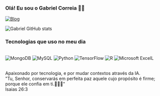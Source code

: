 ### Olá! Eu sou o Gabriel Correia 🖐🏼

[![Blog](https://img.shields.io/badge/Instagram-E4405F?style=for-the-badge&logo=instagram&logoColor=white)](https://www.instagram.com/gabrielcsantos_31?igsh=OGoxb2pzbjd1dGcw)

![Gabriel GitHub stats](https://github-readme-stats.vercel.app/api?username=gabrielcor31&show_icons=true&theme=onedark)

### Tecnologias que uso no meu dia

<div style="display: inline_block"><br/>
  <img aling="center" alt= "MongoDB" src="https://img.shields.io/badge/MongoDB-4EA94B?style=for-the-badge&logo=mongodb&logoColor=white" />
  <img aling="center" alt= "MySQL" src="https://img.shields.io/badge/MySQL-00000F?style=for-the-badge&logo=mysql&logoColor=white" />
  <img aling="center" alt= "Python" src="https://img.shields.io/badge/Python-3776AB?style=for-the-badge&logo=python&logoColor=white" />
  <img aling="center" alt= "TensorFlow" src="https://img.shields.io/badge/TensorFlow-FF6F00?style=for-the-badge&logo=tensorflow&logoColor=white" />
  <img aling="center" alt= "R" src="https://img.shields.io/badge/R-276DC3?style=for-the-badge&logo=r&logoColor=white" />
  <img aling="center" alt= "Microsoft ExcelL" src="https://img.shields.io/badge/Microsoft_Excel-217346?style=for-the-badge&logo=microsoft-excel&logoColor=white" />
</div><br/>

Apaixonado por tecnologia, e por mudar contextos através da IA.
<br/>
"Tu, Senhor, conservarás em perfeita paz aquele cujo propósito é firme; porque ele confia em ti.🙇🏽‍♂️"
<br/>
Isaias 26:3
